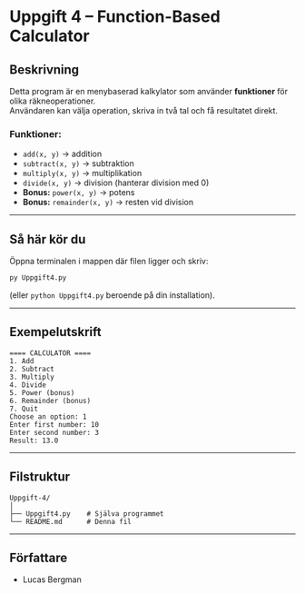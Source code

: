 # Uppgift 4 – Function-Based Calculator

## Beskrivning
Detta program är en menybaserad kalkylator som använder **funktioner** för olika räkneoperationer.  
Användaren kan välja operation, skriva in två tal och få resultatet direkt.

### Funktioner:
- `add(x, y)` → addition  
- `subtract(x, y)` → subtraktion  
- `multiply(x, y)` → multiplikation  
- `divide(x, y)` → division (hanterar division med 0)  
- **Bonus:** `power(x, y)` → potens  
- **Bonus:** `remainder(x, y)` → resten vid division  

---

## Så här kör du
Öppna terminalen i mappen där filen ligger och skriv:
```bash
py Uppgift4.py
```
(eller `python Uppgift4.py` beroende på din installation).  

---

## Exempelutskrift
```
==== CALCULATOR ====
1. Add
2. Subtract
3. Multiply
4. Divide
5. Power (bonus)
6. Remainder (bonus)
7. Quit
Choose an option: 1
Enter first number: 10
Enter second number: 3
Result: 13.0
```

---

## Filstruktur
```
Uppgift-4/
│
├── Uppgift4.py    # Själva programmet
└── README.md      # Denna fil
```

---

## Författare
- Lucas Bergman

